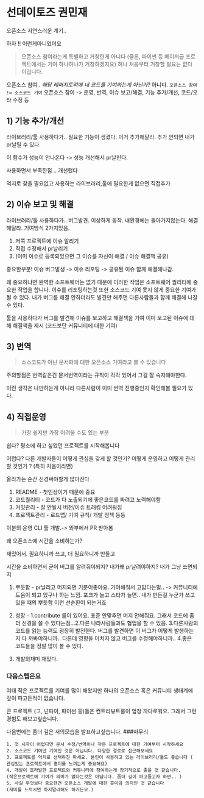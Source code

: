 # 선데이토즈 권민재

오픈소스 자연스러운 계기..

하자 !! 이런게아니었어요

> 오픈소스 참여라는게 특별하고 거창한게 아니다
(물론, 파이썬 등 메이저급 프로젝트에서는 기여 하나하나가 거창하겠지요)
허나 처음부터 거창할 필요는 없다 이겁니다.

오픈소스 참여..
*해당 레퍼지토리에 내 코드를 기여하는게 아닌가?*
아니다. `오픈소스 참여 != 소스코드 기여`
오픈소스 참여 -> 운영, 번역, 이슈 보고/해결, 기능 추가/개선, 코드/오타 수정 등

## 1) 기능 추가/개선

라이브러리/툴 사용하다가.. 필요한 기능이 생겼다. 이거 추가해달라.
추가 안되면 내가 pr날릴 수 있다.

이 함수가 성능이 안나온다 -> 성능 개선해서 pr날린다.

사용하면서 부족한점 .. 개선했다

억지로 찾을 필요없고 사용하는 라이브러리,툴에 필요한게 없으면 직접추가


## 2) 이슈 보고 및 해결

라이브러리/툴 사용하다가.. 버그발견. 이상하게 동작. 내환경에는 돌아가지않는다.
해결해달라. 기여방식 2가지있음.
1. 저쪽 프로젝트에 이슈 알리기
2. 직접 수정해서 pr날리기
3. (이미 이슈로 등록되있으면 그 이슈를 자신이 해결 / 이슈 해결책 공유)

중요한부분!
이슈 버그발생 -> 이슈 리포팅 -> 공유된 이슈 함께 해결해나감.

왜 중요하냐면
완벽한 소프트웨어는 없기 때문에 이러한 작업은 소프트웨어 퀄리티에 중요한 작업을 합니다.
이슈를 리포팅하는것 또한 소스코드 기여 못지 않게 중요한 기여가 될 수 있다.
내가 버그를 해결 안하더라도 발견만 해주면 다른사람들과  함께 해결해 나갈 수 있다.

툴을 사용하다가 버그를 발견해 이슈를 보고하고 해결책을 기여
이미 보고된 이슈에 대해 해결책을 제시 (코드보단 커뮤니티에 대한 기여)

## 3) 번역
> 소스코드가 아닌 문서화에 대한 오픈소스 기여라고 볼 수 있습니다

주의할점은 번역같은건 문서번역이라는 규칙이 각각 있어서 그걸 잘 숙지해야한다.

이런 생각은 나만하는게 아니라 다른사람이 이미 번역 진행중인지 확인해볼 필요가 있다.

## 4) 직접운영
> 가장 쉽지만 가장 어려울 수도 있는 부분

쉽다?
 평소에 하고 싶었던 프로젝트를 시작해봅니다

어렵다?
 다른 개발자들이 어떻게 관심을 갖게 할 것인가?
 어떻게 운영하고 어떻게 관리할 것인가 ? (특히 처음이라면)

 올라가는 순간 신경써야할게 많아진다
1. README - 첫인상이기 때문에 중요
2. 코드퀄리티 - 코드가 다 노출되기에 좋은코드를 짜려고 노력해야함
3. 커밋관리 - 잘 안될시 버전/이슈 트래킹 어려워짐
4. 프로젝트관리 - 로드맵/ 기여 규칙/ 개발 정책 등등

이분의 운영
CLI 툴 개발.-> 외부에서 PR 받아봄

왜 오픈소스에 시간을 소비하는가?

재밌어서. 필요하니까 쓰고, 더 필요하니까 만들고

 시간을 소비하면서 굳이 버그를 알려줘야되지? 내가왜 pr날려야하지? 내가 그냥 쓰면되지

1. 뿌듯함 - pr날리고 머지되면 기분이좋아요. 기여해줘서 고맙다는말.. -> 커뮤니티에 도움이 되고 있구나 하는 느낌.
포크가 늘고 스타가 늘면.. 내가 만든걸 누군가 쓰고 있을 때의 뿌듯함
이런 선순환이 되는거죠

2. 성장 -   1.contribute 룰이 있어요. 표준 안맞추면 머지 안해줘요. 그래서 코드에 좀 더 신경을 쓸 수 있다는점...2.다른 나라사람들과도 협업을 할 수 있음. 3.다른사람의 코드를 읽는 능력도 굉장히 발전한다. 버그를 발견하면 이 버그가 어떻게 발생하는지 다 까봐야하니까.. 다른데 영향을 미치지 않고 버그를 수정해야하니까..
4.좋은 코드들을 정말 많이 볼 수 있다.

3. 개발의재미
 재밌다.

### 다음스텝은요
여태 작은 프로젝트를 기여를 많이 해왔지만
하나의 오픈소스 혹은 커뮤니티 생태계에 깊이 파고든적이 없습니다.

큰 프로젝트 (고, 넌파이, 파이썬 등)들은 컨트리뷰트룰이 엄청 까다로워요.
그래서 그런 경험도 해보고싶습니다.

다음번에는 좀더 깊은 저의모습을 발표하고싶습니다.
###마무리
```
1. 첫 시작이 어렵다면 문서 수정/번역이나 작은 프로젝트에 대한 기여부터 시작하세요
2. 소스코드 기여만 기여인 것은 아닙니다. 다양한 경로로 접근해보세요
3. 프로젝트를 억지로 선택하진 마세요. 본인이 사용하고 있는 라이브러리/툴도 좋습니다 ( 관심있는 프로젝트에서 흥미를 느끼는게 중요해요)
4. 개발이 호라발한 프로젝트와 커뮤니티에 참여하는게 장기적으로 좋을 것 같습니다.
(작은프로젝트에 기여가 의미가 없다는것은 아닙니다. 좀더 깊이 파고들고자 하면.. )
5. 사실 무엇보다 중요한건 오픈소스 개발에 대한 흥미와 의지인 것 같습니다
(재미를 느끼시면 하지말라해도 하거든요.)
```
